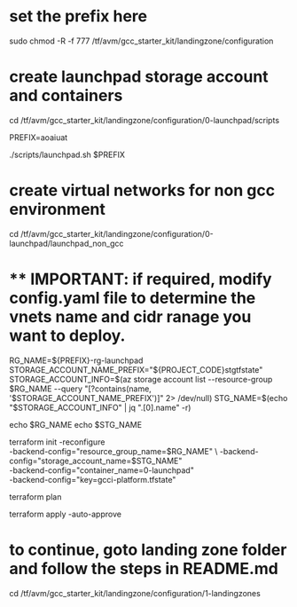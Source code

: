# set the prefix here

sudo chmod -R -f 777 /tf/avm/gcc_starter_kit/landingzone/configuration

# create launchpad storage account and containers
cd /tf/avm/gcc_starter_kit/landingzone/configuration/0-launchpad/scripts

PREFIX=aoaiuat

./scripts/launchpad.sh $PREFIX

# create virtual networks for non gcc environment

cd /tf/avm/gcc_starter_kit/landingzone/configuration/0-launchpad/launchpad_non_gcc

# ** IMPORTANT: if required, modify config.yaml file to determine the vnets name and cidr ranage you want to deploy. 


RG_NAME=${PREFIX}-rg-launchpad
STORAGE_ACCOUNT_NAME_PREFIX="${PROJECT_CODE}stgtfstate"
STORAGE_ACCOUNT_INFO=$(az storage account list --resource-group $RG_NAME --query "[?contains(name, '$STORAGE_ACCOUNT_NAME_PREFIX')]" 2> /dev/null)
STG_NAME=$(echo "$STORAGE_ACCOUNT_INFO" | jq ".[0].name" -r)

echo $RG_NAME
echo $STG_NAME

terraform init  -reconfigure \
-backend-config="resource_group_name=$RG_NAME" \
-backend-config="storage_account_name=$STG_NAME" \
-backend-config="container_name=0-launchpad" \
-backend-config="key=gcci-platform.tfstate"

terraform plan

terraform apply -auto-approve

# to continue, goto landing zone folder and follow the steps in README.md

cd /tf/avm/gcc_starter_kit/landingzone/configuration/1-landingzones